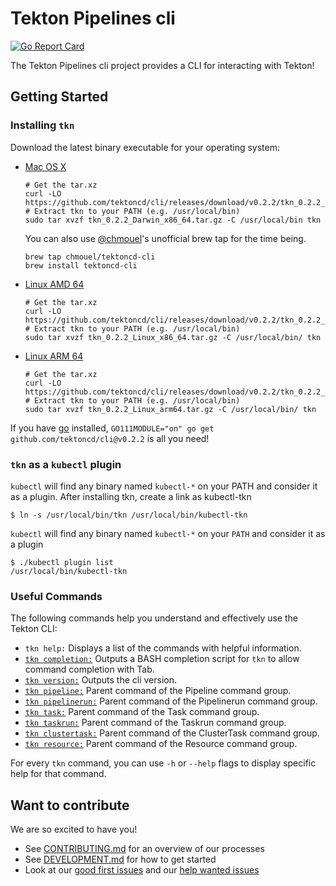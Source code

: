 # Tekton Pipelines cli

[![Go Report Card](https://goreportcard.com/badge/tektoncd/cli)](https://goreportcard.com/report/tektoncd/cli)

The Tekton Pipelines cli project provides a CLI for interacting with
Tekton!

## Getting Started

### Installing `tkn`

Download the latest binary executable for your operating system:

* [Mac OS X](https://github.com/tektoncd/cli/releases/download/v0.2.2/tkn_0.2.2_Darwin_x86_64.tar.gz)

  ```shell
  # Get the tar.xz
  curl -LO https://github.com/tektoncd/cli/releases/download/v0.2.2/tkn_0.2.2_Darwin_x86_64.tar.gz
  # Extract tkn to your PATH (e.g. /usr/local/bin)
  sudo tar xvzf tkn_0.2.2_Darwin_x86_64.tar.gz -C /usr/local/bin tkn
  ```

  You can also use [@chmouel](https://github.com/chmouel)'s unofficial
  brew tap for the time being.

  ```shell
  brew tap chmouel/tektoncd-cli
  brew install tektoncd-cli
  ```

* [Linux AMD 64](https://github.com/tektoncd/cli/releases/download/v0.2.2/tkn_0.2.2_Linux_x86_64.tar.gz)

  ```shell
  # Get the tar.xz
  curl -LO https://github.com/tektoncd/cli/releases/download/v0.2.2/tkn_0.2.2_Linux_x86_64.tar.gz
  # Extract tkn to your PATH (e.g. /usr/local/bin)
  sudo tar xvzf tkn_0.2.2_Linux_x86_64.tar.gz -C /usr/local/bin/ tkn
  ```

* [Linux ARM 64](https://github.com/tektoncd/cli/releases/download/v0.2.2/tkn_0.2.2_Linux_arm64.tar.gz)

  ```shell
  # Get the tar.xz
  curl -LO https://github.com/tektoncd/cli/releases/download/v0.2.2/tkn_0.2.2_Linux_arm64.tar.gz
  # Extract tkn to your PATH (e.g. /usr/local/bin)
  sudo tar xvzf tkn_0.2.2_Linux_arm64.tar.gz -C /usr/local/bin/ tkn
  ```

If you have [go](https://golang.org/) installed, `GO111MODULE="on" go get github.com/tektoncd/cli@v0.2.2` is all you need!

### `tkn` as a `kubectl` plugin

`kubectl` will find any binary named `kubectl-*` on your PATH and consider it as a plugin.
After installing tkn, create a link as kubectl-tkn
  ```shell
$ ln -s /usr/local/bin/tkn /usr/local/bin/kubectl-tkn
  ```

`kubectl` will find any binary named `kubectl-*` on your `PATH` and consider it as a plugin

  ```shell
$ ./kubectl plugin list
/usr/local/bin/kubectl-tkn
  ```

### Useful Commands

The following commands help you understand and effectively use the Tekton CLI:

 * `tkn help:` Displays a list of the commands with helpful information.
 * [`tkn completion:`](docs/cmd/tkn_completion.md) Outputs a BASH completion script for `tkn` to allow command completion with Tab.
 * [`tkn version:`](docs/cmd/tkn_version.md) Outputs the cli version.
 * [`tkn pipeline:`](docs/cmd/tkn_pipeline.md) Parent command of the Pipeline command group.
 * [`tkn pipelinerun:`](docs/cmd/tkn_pipelinerun.md) Parent command of the Pipelinerun command group.
 * [`tkn task:`](docs/cmd/tkn_task.md) Parent command of the Task command group.
 * [`tkn taskrun:`](docs/cmd/tkn_taskrun.md) Parent command of the Taskrun command group.
 * [`tkn clustertask:`](docs/cmd/tkn_clustertask.md) Parent command of the ClusterTask command group.
 * [`tkn resource:`](docs/cmd/tkn_resource.md) Parent command of the Resource command group.

For every `tkn` command, you can use `-h` or `--help` flags to display specific help for that command.

## Want to contribute

We are so excited to have you!

- See [CONTRIBUTING.md](CONTRIBUTING.md) for an overview of our processes
- See [DEVELOPMENT.md](DEVELOPMENT.md) for how to get started
- Look at our
  [good first issues](https://github.com/tektoncd/cli/issues?q=is%3Aissue+is%3Aopen+label%3A%22good+first+issue%22)
  and our
  [help wanted issues](https://github.com/tektoncd/cli/issues?q=is%3Aissue+is%3Aopen+label%3A%22help+wanted%22)

